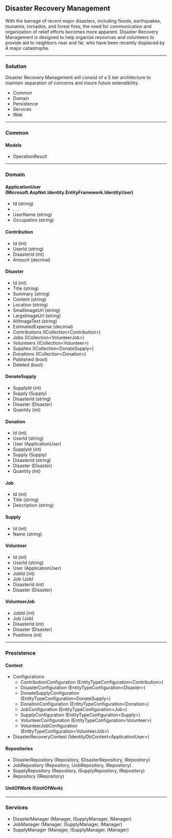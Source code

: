 ## Disaster Recovery Management

With the barrage of recent major disasters, including floods, earthquakes, tsunamis, tornados, and forest fires, the need for communication and organization of relief efforts becomes more apparent. Disaster Recovery Management is designed to help organize resources and volunteers to provide aid to neighbors near and far, who have been recently displaced by A major catastrophe.

---

### Solution

Disaster Recovery Management will consist of a 5 tier architecture to maintain separation of concerns and insure future extendibility.
 
- Common
- Domain
- Persistence 
- Services
- Web 

---

### Common

#### Models 
- OperationResult

---

### Domain

#### ApplicationUser (Microsoft.AspNet.Identity.EntityFramework.IdentityUser)
- Id (string)
- . . .
- UserName (string)
- Occupation (string)

#### Contribution
- Id (int)
- UserId (string)
- DisasterId (int)
- Amount (decimal)

#### Disaster
- Id (int)
- Title (string)
- Summary (string)
- Content (string)
- Location (string)
- SmallImageUrl (string)
- LargeImageUrl (string)
- AltImageText (string)
- EstimatedExpense (decimal)  
- Contributions (ICollection&lt;Contribution&gt;)
- Jobs (ICollection&lt;VolunteerJob&gt;)
- Volunteers (ICollection&lt;Volunteer&gt;)
- Supplies (ICollection&lt;DonateSupply&gt;)
- Donations (ICollection&lt;Donation&gt;)
- Published (bool)
- Deleted (bool)

#### DonateSupply
- SupplyId (int)
- Supply (Supply)
- DisasterId (string)
- Disaster (Disaster)
- Quantity (int)

#### Donation
- Id (int)
- UserId (string)
- User (ApplicationUser)
- SupplyId (int)
- Supply (Supply)
- DisasterId (string)
- Disaster (Disaster)
- Quantity (int)

#### Job
- Id (int)
- Title (string)
- Description (string)

#### Supply
- Id (int)
- Name (string)

#### Volunteer
- Id (int)
- UserId (string)
- User (ApplicationUser)
- JobId (int)
- Job (Job)
- DisasterId (int)
- Disaster (Disaster)

#### VolunteerJob
- JobId (int)
- Job (Job)
- DisasterId (int)
- Disaster (Disaster)
- Positions (int)

---

### Presistence

#### Context
- Configurations
	- ContributionConfiguration (EntityTypeConfiguration&lt;Contribution&gt;)
	- DisasterConfiguration (EntityTypeConfiguration&lt;Disaster&gt;)
	- DonateSupplyConfiguration (EntityTypeConfiguration&lt;DonateSupply&gt;)
	- DonationConfiguration (EntityTypeConfiguration&lt;Donation&gt;)
	- JobConfiguration (EntityTypeConfiguration&lt;Job&gt;)
	- SupplyConfiguration (EntityTypeConfiguration&lt;Supply&gt;)
	- VolunteerConfiguration (EntityTypeConfiguration&lt;Volunteer&gt;)
	- VolunteerJobConfiguration (EntityTypeConfiguration&lt;VolunteerJob&gt;)
- DisasterRecoveryContext (IdentityDbContext&lt;ApplicationUser&gt;)

#### Repositories
- DisasterRepository (Repository, IDisasterRepository, IRepository)
- JobRepository (Repository, IJobRepository, IRepository)
- SupplyRepository (Repository, ISupplyRepository, IRepository)
- Repository (IRepository)

#### UnitOfWork (IUnitOfWork)

---

### Services

- DisasterManager (Manager, ISupplyManager, IManager)
- JobManager (Manager, ISupplyManager, IManager)
- SupplyManager (Manager, ISupplyManager, IManager)

